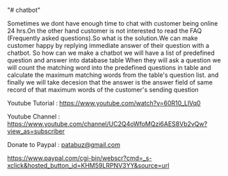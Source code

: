 "# chatbot" 


Sometimes we dont have enough time to chat with customer being online 24 hrs.On the other hand customer is not interested to read the FAQ (Frequently asked questions).So what is the solution.We can make customer happy by replying immediate answer of their question with  a chatbot.
So how can we make a chatbot
we will have a list of predefined question and answer into database table
When they will ask a question we will count the matching word into the predefined questions in table and calculate the  maximum matching words from the table's question list.
and finally we will take decesion that the answer is the answer field of same record  of that maximum words of the customer's sending question

Youtube Tutorial : https://www.youtube.com/watch?v=60R10_LlVq0

Youtube Channel : https://www.youtube.com/channel/UC2Q4oWfoMQzi6AES8Vb2vQw?view_as=subscriber

Donate to Paypal : patabuz@gmail.com

https://www.paypal.com/cgi-bin/webscr?cmd=_s-xclick&hosted_button_id=KHM59LRPNV3YY&source=url
